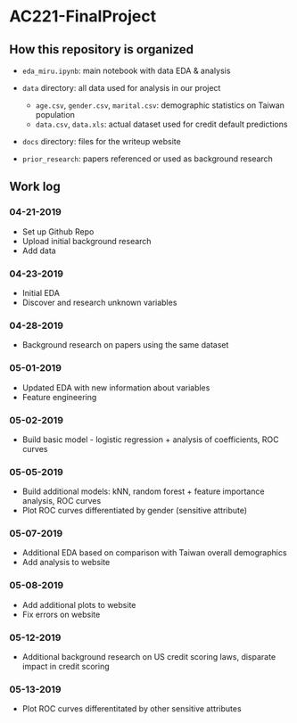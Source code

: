 # AC221-FinalProject

## How this repository is organized
* `eda_miru.ipynb`: main notebook with data EDA & analysis

* `data` directory: all data used for analysis in our project
  * `age.csv`, `gender.csv`, `marital.csv`: demographic statistics on Taiwan population
  * `data.csv`, `data.xls`: actual dataset used for credit default predictions

* `docs` directory: files for the writeup website

* `prior_research`: papers referenced or used as background research

## Work log

### 04-21-2019
* Set up Github Repo
* Upload initial background research
* Add data

### 04-23-2019
* Initial EDA
* Discover and research unknown variables

### 04-28-2019
* Background research on papers using the same dataset

### 05-01-2019
* Updated EDA with new information about variables
* Feature engineering

### 05-02-2019
* Build basic model - logistic regression + analysis of coefficients, ROC curves

### 05-05-2019
* Build additional models: kNN, random forest + feature importance analysis, ROC curves
* Plot ROC curves differentiated by gender (sensitive attribute)

### 05-07-2019
* Additional EDA based on comparison with Taiwan overall demographics
* Add analysis to website

### 05-08-2019
* Add additional plots to website
* Fix errors on website

### 05-12-2019
* Additional background research on US credit scoring laws, disparate impact in credit scoring

### 05-13-2019
* Plot ROC curves differentitated by other sensitive attributes
